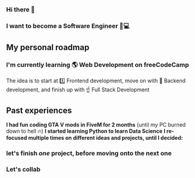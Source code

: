 ### Hi there 👋
### I want to become a Software Engineer 👑💻
## My personal roadmap
### I'm currently learning 🌎 Web Development on freeCodeCamp
The idea is to start at 1️⃣ Frontend development, move on with 🎯 Backend development, and finish up with ☝ Full Stack Development
## Past experiences
**I had fun coding GTA V mods in FiveM for 2 months** (until my PC burned down to hell 🔥)
**I started learning Python to learn Data Science**
**I re-focused multiple times on different ideas and projects, until I decided:**
### let's finish *one* project, before moving onto the next one
### Let's collab
<!--
**Whoeza/whoeza** is a ✨ _special_ ✨ repository because its `README.md` (this file) appears on your GitHub profile.

Here are some ideas to get you started:

- 🔭 I’m currently working on full stack development...
- 🌱 I’m currently learning frontend web development...
- 👯 I’m looking to collaborate on games development, web development, data science...
- 🤔 I’m looking for help with ...
- 💬 Ask me about music...
- 📫 How to reach me: @ me from any repository or add me to a pull request...
- 😄 Pronouns: he/him...
- ⚡ Fun fact: ...
-->
